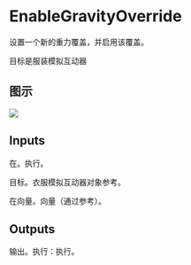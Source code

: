# EnableGravityOverride

设置一个新的重力覆盖，并启用该覆盖。

目标是服装模拟互动器

## 图示

![]($-20221218-18175610.png)

## Inputs

在。执行。

目标。衣服模拟互动器对象参考。

在向量。向量（通过参考）。 

## Outputs

输出。执行：执行。
